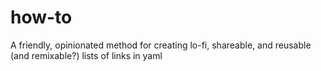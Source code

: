 # how-to
A friendly, opinionated method for creating lo-fi, shareable, and reusable (and remixable?) lists of links in yaml
